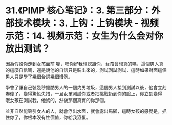 # 31.《PIMP 核心笔记》：3. 第三部分：外部技术模块：3. 上钩：上钩模块 - 视频示范：14. 视频示范：女生为什么会对你放出测试？

因為假設你走到女孩面前 嘣，嘿你好我想認識你，女孩會想真的嗎，這個男人真的這麼自信嗎，還是說他的自信只是裝出來的，測試測試測試，這時如果對面這個男人只是學了幾個台詞幾個慣例。

學會了讓自己裝幾秒鐘酷男人的一個灼男垃圾，這個男人接到測試以後，他會立刻嚇傻了，變得驚慌失措，一旦女孩測試你或者把挑戰扔到你的臉上，你立刻變得 哦女孩在測試我，他媽的，然後那個真實的你那個。

並非自然能吸引女人的人，就會浮出水面，就會露出馬腳，這時女孩的感覺是，抓住你了，你根本沒有性價值，你給我滾蛋。